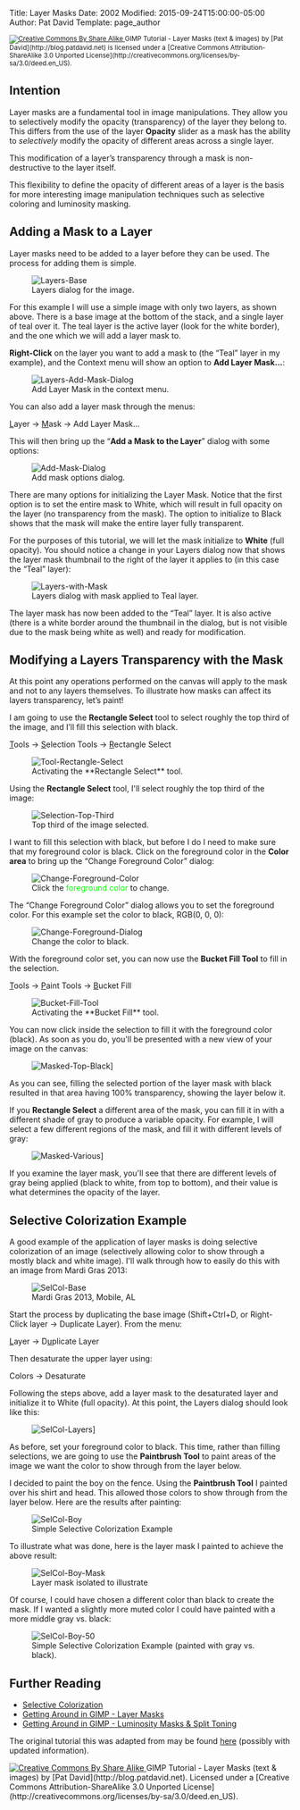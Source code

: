 Title: Layer Masks
Date: 2002
Modified: 2015-09-24T15:00:00-05:00
Author: Pat David 
Template: page_author


<small>
<a href='http://creativecommons.org/licenses/by-sa/3.0/deed.en_US'>
<img class='cc-badge' src='https://i.creativecommons.org/l/by-sa/3.0/80x15.png' alt='Creative Commons By Share Alike'/>
</a>
<span xmlns:dct="http://purl.org/dc/terms/">GIMP Tutorial - Layer Masks (text & images)</span> by [Pat David](http://blog.patdavid.net) is licensed under a [Creative Commons Attribution-ShareAlike 3.0 Unported License](http://creativecommons.org/licenses/by-sa/3.0/deed.en_US).
</small>

## Intention

Layer masks are a fundamental tool in image manipulations. They allow you to selectively modify the opacity (transparency) of the layer they belong to. This differs from the use of the layer **Opacity** slider as a mask has the ability to _selectively_ modify the opacity of different areas across a single layer.

This modification of a layer’s transparency through a mask is non-destructive to the layer itself.

This flexibility to define the opacity of different areas of a layer is the basis for more interesting image manipulation techniques such as selective coloring and luminosity masking.

## Adding a Mask to a Layer

Layer masks need to be added to a layer before they can be used. The process for adding them is simple.

<figure>
<img src="{filename}Layers-Base.png" alt="Layers-Base"/>
<figcaption>
Layers dialog for the image.
</figcaption>
</figure>

For this example I will use a simple image with only two layers, as shown above. There is a base image at the bottom of the stack, and a single layer of teal over it. The teal layer is the active layer (look for the white border), and the one which we will add a layer mask to.

**Right-Click** on the layer you want to add a mask to (the “Teal” layer in my example), and the Context menu will show an option to **Add Layer Mask…**:

<figure>
<img src="{filename}Layers-Add-Mask-Dialog.png" alt="Layers-Add-Mask-Dialog"/>
<figcaption>
Add Layer Mask in the context menu.
</figcaption>
</figure>

You can also add a layer mask through the menus:

<div class="MenuCmd"><span><u>L</u>ayer → <u>M</u>ask → Add Layer Mask…</span></div>

This will then bring up the “**Add a Mask to the Layer**” dialog with some options:

<figure>
<img src="{filename}Add-Mask-Dialog.png" alt="Add-Mask-Dialog"/>
<figcaption>
Add mask options dialog.
</figcaption>
</figure>

There are many options for initializing the Layer Mask. Notice that the first option is to set the entire mask to White, which will result in full opacity on the layer (no transparency from the mask). The option to initialize to Black shows that the mask will make the entire layer fully transparent.

For the purposes of this tutorial, we will let the mask initialize to **White** (full opacity). You should notice a change in your Layers dialog now that shows the layer mask thumbnail to the right of the layer it applies to (in this case the “Teal” layer):

<figure>
<img src="{filename}Layers-with-Mask.png" alt="Layers-with-Mask"/>
<figcaption>
Layers dialog with mask applied to Teal layer.
</figcaption>
</figure>

The layer mask has now been added to the “Teal” layer. It is also active (there is a white border around the thumbnail in the dialog, but is not visible due to the mask being white as well) and ready for modification.

## Modifying a Layers Transparency with the Mask

At this point any operations performed on the canvas will apply to the mask and not to any layers themselves. To illustrate how masks can affect its layers transparency, let’s paint!

I am going to use the **Rectangle Select** tool to select roughly the top third of the image, and I’ll fill this selection with black.

<div class="MenuCmd"><span><u>T</u>ools → <u>S</u>election Tools → <u>R</u>ectangle Select</span></div>

<figure>
<img src="{filename}Tool-Rectangle-Select.png" alt="Tool-Rectangle-Select"/>
<figcaption>
Activating the **Rectangle Select** tool.
</figcaption>
</figure>

Using the **Rectangle Select** tool, I'll select roughly the top third of the image:

<figure>
<img src="{filename}Selection-Top-Third.png" alt="Selection-Top-Third"/>
<figcaption>
Top third of the image selected.
</figcaption>
</figure>

I want to fill this selection with black, but before I do I need to make sure that my foreground color is black. Click on the foreground color in the **Color area** to bring up the “Change Foreground Color” dialog:

<figure>
<img src="{filename}Change-Foreground-Color.png" alt="Change-Foreground-Color"/>
<figcaption>
Click the <span style="color: #00FF00;">foreground color</span> to change.
</figcaption>
</figure>

The “Change Foreground Color” dialog allows you to set the foreground color. For this example set the color to black, RGB(0, 0, 0):

<figure>
<img src="{filename}Change-Foreground-Dialog.png" alt="Change-Foreground-Dialog"/>
<figcaption>
Change the color to black.
</figcaption>
</figure>

With the foreground color set, you can now use the **Bucket Fill Tool** to fill in the selection.

<div class="MenuCmd"><span><u>T</u>ools → <u>P</u>aint Tools → <u>B</u>ucket Fill</span></div>

<figure>
<img src="{filename}Bucket-Fill-Tool.png" alt="Bucket-Fill-Tool"/>
<figcaption>
Activating the **Bucket Fill** tool.
</figcaption>
</figure>

You can now click inside the selection to fill it with the foreground color (black). As soon as you do, you'll be presented with a new view of your image on the canvas:

<figure>
<img src="{filename}Masked-Top-Black.png" alt="Masked-Top-Black]"/>
</figure>

As you can see, filling the selected portion of the layer mask with black resulted in that area having 100% transparency, showing the layer below it.

If you **Rectangle Select** a different area of the mask, you can fill it in with a different shade of gray to produce a variable opacity. For example, I will select a few different regions of the mask, and fill it with different levels of gray:

<figure>
<img src="{filename}Masked-Various.png" alt="Masked-Various]"/>
</figure>

If you examine the layer mask, you'll see that there are different levels of gray being applied (black to white, from top to bottom), and their value is what determines the opacity of the layer.

## Selective Colorization Example

A good example of the application of layer masks is doing selective colorization of an image (selectively allowing color to show through a mostly black and white image). I'll walk through how to easily do this with an image from Mardi Gras 2013:

<figure>
<img src="{filename}SelCol-Base.jpg" alt="SelCol-Base"/>
<figcaption>
Mardi Gras 2013, Mobile, AL
</figcaption>
</figure>

Start the process by duplicating the base image (Shift+Ctrl+D, or Right-Click layer → Duplicate Layer). From the menu:

<div class="MenuCmd"><span><u>L</u>ayer → D<u>u</u>plicate Layer</span></div>

Then desaturate the upper layer using:

<div class="MenuCmd"><span>Colors &rarr; Desaturate</span></div>

Following the steps above, add a layer mask to the desaturated layer and initialize it to White (full opacity). At this point, the Layers dialog should look like this:

<figure>
<img src="{filename}SelCol-Layers.png" alt="SelCol-Layers]"/>
</figure>

As before, set your foreground color to black. This time, rather than filling selections, we are going to use the **Paintbrush Tool** to paint areas of the image we want the color to show through from the layer below.

I decided to paint the boy on the fence. Using the **Paintbrush Tool** I painted over his shirt and head. This allowed those colors to show through from the layer below. Here are the results after painting:

<figure>
<img src="{filename}SelCol-Boy.jpg" alt="SelCol-Boy"/>
<figcaption>
Simple Selective Colorization Example
</figcaption>
</figure>

To illustrate what was done, here is the layer mask I painted to achieve the above result:

<figure>
<img src="{filename}SelCol-Boy-Mask.jpg" alt="SelCol-Boy-Mask"/>
<figcaption>
Layer mask isolated to illustrate
</figcaption>
</figure>

Of course, I could have chosen a different color than black to create the mask. If I wanted a slightly more muted color I could have painted with a more middle gray vs. black:

<figure>
<img src="{filename}SelCol-Boy-50.jpg" alt="SelCol-Boy-50"/>
<figcaption>
Simple Selective Colorization Example (painted with gray vs. black).
</figcaption>
</figure>

## Further Reading

*   [Selective Colorization](../Selective_Color)
*   [Getting Around in GIMP - Layer Masks](http://blog.patdavid.net/2011/10/getting-around-in-gimp-layer-masks.html)
*   [Getting Around in GIMP - Luminosity Masks & Split Toning](http://blog.patdavid.net/2011/10/getting-around-in-gimp-luminosity-masks.html)

The original tutorial this was adapted from may be found [here](http://blog.patdavid.net/2011/10/getting-around-in-gimp-layer-masks.html) (possibly with updated information).

<a href='http://creativecommons.org/licenses/by-sa/3.0/deed.en_US'>
<img class='cc-badge' src='https://i.creativecommons.org/l/by-sa/3.0/80x15.png' alt='Creative Commons By Share Alike'/>
</a>
<span xmlns:dct="http://purl.org/dc/terms/">GIMP Tutorial - Layer Masks (text & images)</span> by [Pat David](http://blog.patdavid.net).  
Licensed under a [Creative Commons Attribution-ShareAlike 3.0 Unported License](http://creativecommons.org/licenses/by-sa/3.0/deed.en_US).

